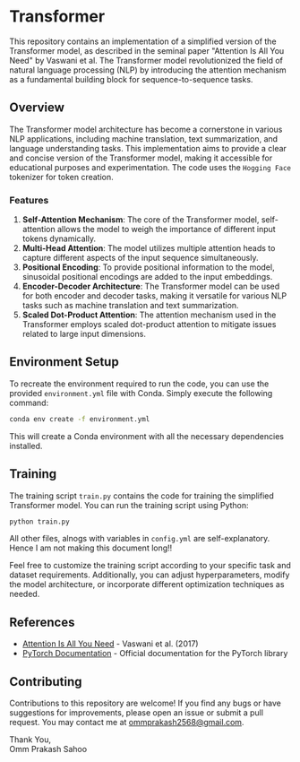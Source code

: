 # Transformer
This repository contains an implementation of a simplified version of the Transformer model, as described in the seminal paper "Attention Is All You Need" by Vaswani et al. The Transformer model revolutionized the field of natural language processing (NLP) by introducing the attention mechanism as a fundamental building block for sequence-to-sequence tasks.

## Overview

The Transformer model architecture has become a cornerstone in various NLP applications, including machine translation, text summarization, and language understanding tasks. This implementation aims to provide a clear and concise version of the Transformer model, making it accessible for educational purposes and experimentation.
The code uses the `Hogging Face` tokenizer for token creation. 

### Features
1. **Self-Attention Mechanism**: The core of the Transformer model, self-attention allows the model to weigh the importance of different input tokens dynamically.
2. **Multi-Head Attention**: The model utilizes multiple attention heads to capture different aspects of the input sequence simultaneously.
3. **Positional Encoding**: To provide positional information to the model, sinusoidal positional encodings are added to the input embeddings.
4. **Encoder-Decoder Architecture**: The Transformer model can be used for both encoder and decoder tasks, making it versatile for various NLP tasks such as machine translation and text summarization.
5. **Scaled Dot-Product Attention**: The attention mechanism used in the Transformer employs scaled dot-product attention to mitigate issues related to large input dimensions.

## Environment Setup

To recreate the environment required to run the code, you can use the provided `environment.yml` file with Conda. Simply execute the following command:

```bash
conda env create -f environment.yml
```

This will create a Conda environment with all the necessary dependencies installed.

## Training

The training script `train.py` contains the code for training the simplified Transformer model. You can run the training script using Python:

```bash
python train.py
```

All other files, alnogs with variables in `config.yml` are self-explanatory. Hence I am not making this document long!! 

Feel free to customize the training script according to your specific task and dataset requirements. Additionally, you can adjust hyperparameters, modify the model architecture, or incorporate different optimization techniques as needed.

## References

- [Attention Is All You Need](https://arxiv.org/abs/1706.03762) - Vaswani et al. (2017)
- [PyTorch Documentation](https://pytorch.org/docs/stable/index.html) - Official documentation for the PyTorch library

## Contributing

Contributions to this repository are welcome! If you find any bugs or have suggestions for improvements, please open an issue or submit a pull request.
You may contact me at ommprakash2568@gmail.com.

Thank You,<br>
Omm Prakash Sahoo

